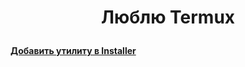 <h1 align="center">Люблю Termux
<p align="center">

#### [Добавить утилиту в Installer](https://forms.gle/vMHny8Yp24HQZqLV9)
